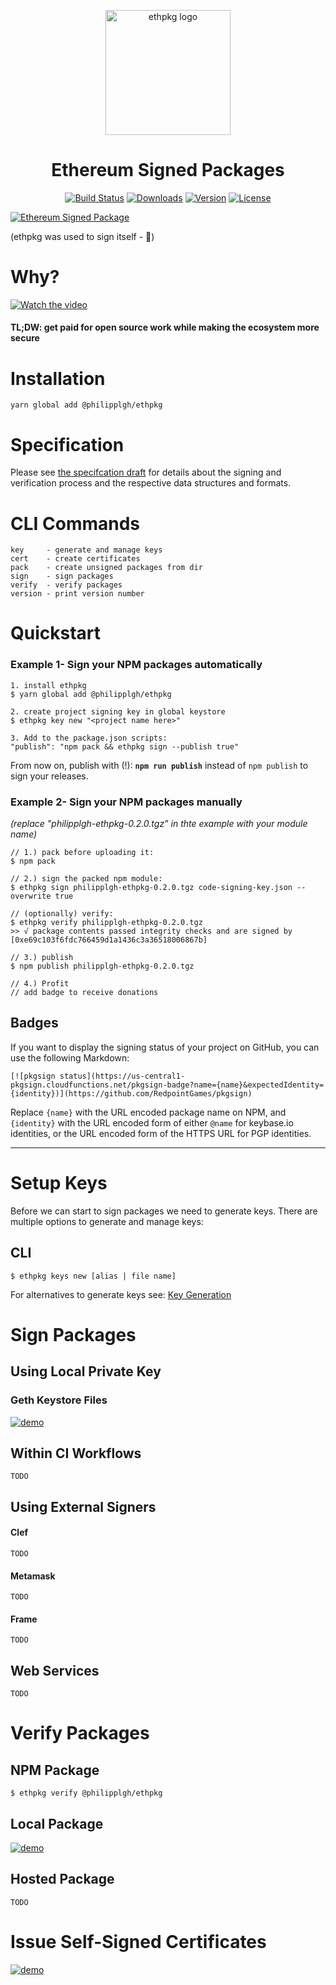 
<p align="center">
<img align="center" width="200px"src="https://github.com/PhilippLgh/ethereum-signed-packages/raw/master/assets/ethpkg_logo.png" alt="ethpkg logo">
</p>

<div align="center">
<h1>Ethereum Signed Packages</h1>
</div>
<p align="center">
  <a href="https://circleci.com/gh/PhilippLgh/ethereum-signed-packages"><img src="https://img.shields.io/circleci/project/github/PhilippLgh/ethereum-signed-packages/master.svg" alt="Build Status"></a>
  <a href="https://npmcharts.com/compare/@philipplgh/ethpkg?minimal=true"><img src="https://img.shields.io/npm/dm/@philipplgh/ethpkg.svg" alt="Downloads"></a>
  <a href="https://www.npmjs.com/package/@philipplgh/ethpkg"><img src="https://img.shields.io/npm/v/@philipplgh/ethpkg.svg" alt="Version"></a>
  <a href="https://www.npmjs.com/package/@philipplgh/ethpkg"><img src="https://img.shields.io/npm/l/@philipplgh/ethpkg.svg" alt="License"></a>
  <br>
</p>

[![Ethereum Signed Package](https://nevmuy1rhk.execute-api.us-east-1.amazonaws.com/dev/badge/npm/@philipplgh/ethpkg)](https://github.com/PhilippLgh/ethereum-signed-packages)

(ethpkg was used to sign itself - 🤯)


# Why?
[![Watch the video](http://i3.ytimg.com/vi/1lH4q1-Ba0k/hqdefault.jpg)](https://www.youtube.com/watch?v=1lH4q1-Ba0k&t=813)

#### **TL;DW: get paid for open source work while making the ecosystem more secure**

# Installation
```
yarn global add @philipplgh/ethpkg
```

# Specification

Please see [the specifcation draft](spec/README.md) for details about the signing and verification process and the respective data structures and formats.


# CLI Commands

```
key     - generate and manage keys
cert    - create certificates
pack    - create unsigned packages from dir
sign    - sign packages
verify  - verify packages
version - print version number
```


# Quickstart

### Example 1- Sign your NPM packages automatically

```
1. install ethpkg
$ yarn global add @philipplgh/ethpkg

2. create project signing key in global keystore
$ ethpkg key new "<project name here>"

3. Add to the package.json scripts:
"publish": "npm pack && ethpkg sign --publish true"
```

From now on, publish with (!):
**`npm run publish`** instead of `npm publish` to sign your releases.


### Example 2- Sign your NPM packages manually
*(replace "philipplgh-ethpkg-0.2.0.tgz" in thte example with your module name)*

```
// 1.) pack before uploading it:
$ npm pack

// 2.) sign the packed npm module:
$ ethpkg sign philipplgh-ethpkg-0.2.0.tgz code-signing-key.json --overwrite true

// (optionally) verify:
$ ethpkg verify philipplgh-ethpkg-0.2.0.tgz
>> √ package contents passed integrity checks and are signed by [0xe69c103f6fdc766459d1a1436c3a36518006867b]

// 3.) publish
$ npm publish philipplgh-ethpkg-0.2.0.tgz

// 4.) Profit
// add badge to receive donations
```


## Badges

If you want to display the signing status of your project on GitHub, you can use the following Markdown:

```
[![pkgsign status](https://us-central1-pkgsign.cloudfunctions.net/pkgsign-badge?name={name}&expectedIdentity={identity})](https://github.com/RedpointGames/pkgsign)
```

Replace `{name}` with the URL encoded package name on NPM, and `{identity}` with the URL encoded form of either `@name` for keybase.io identities, or the URL encoded form of the HTTPS URL for PGP identities.

***

# Setup Keys

Before we can start to sign packages we need to generate keys. There are multiple options to generate and manage keys:

## CLI

```
$ ethpkg keys new [alias | file name]
```

For alternatives to generate keys see: [Key Generation](docs/Keys.md)

# Sign Packages

## Using Local Private Key

### Geth Keystore Files
[![demo](https://asciinema.org/a/33CTRh5trTuf1sxPA7pEb9Txy.svg)](https://asciinema.org/a/33CTRh5trTuf1sxPA7pEb9Txy?autoplay=1)

## Within CI Workflows

```
TODO
```

## Using External Signers

#### Clef

```
TODO
```

#### Metamask

```
TODO
```

#### Frame

```
TODO
```

## Web Services

```
TODO
```

# Verify Packages

## NPM Package

```
$ ethpkg verify @philipplgh/ethpkg
```

## Local Package
[![demo](https://asciinema.org/a/6I7vkoHONqM5KbBGa3TbC58MD.svg)](https://asciinema.org/a/6I7vkoHONqM5KbBGa3TbC58MD?autoplay=1)

## Hosted Package

```
TODO
```

# Issue Self-Signed Certificates

[![demo](https://asciinema.org/a/23SYMQbQttZjkcE1yX1lnL6Cz.svg)](https://asciinema.org/a/23SYMQbQttZjkcE1yX1lnL6Cz?autoplay=1)
